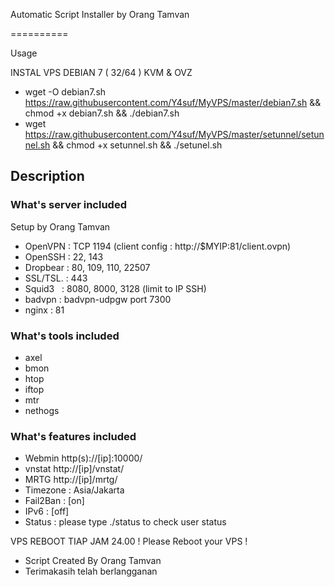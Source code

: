 Automatic Script Installer by Orang Tamvan

==========

Usage

INSTAL VPS DEBIAN 7 ( 32/64 ) KVM & OVZ


* wget -O debian7.sh https://raw.githubusercontent.com/Y4suf/MyVPS/master/debian7.sh && chmod +x debian7.sh && ./debian7.sh
* wget https://raw.githubusercontent.com/Y4suf/MyVPS/master/setunnel/setunnel.sh && chmod +x setunnel.sh && ./setunel.sh



## Description

### What's server included
Setup by Orang Tamvan
* OpenVPN  : TCP 1194 (client config : http://$MYIP:81/client.ovpn)
* OpenSSH  : 22, 143
* Dropbear : 80, 109, 110, 22507
* SSL/TSL. : 443
* Squid3   : 8080, 8000, 3128 (limit to IP SSH)
* badvpn   : badvpn-udpgw port 7300
* nginx    : 81

### What's tools included
* axel
* bmon
* htop
* iftop
* mtr
* nethogs  

### What's features included
* Webmin http(s)://[ip]:10000/
* vnstat http://[ip]/vnstat/
* MRTG http://[ip]/mrtg/
* Timezone : Asia/Jakarta
* Fail2Ban : [on]
* IPv6     : [off]
* Status   : please type ./status to check user status

VPS REBOOT TIAP JAM 24.00 !
Please Reboot your VPS !

* Script Created By Orang Tamvan
* Terimakasih telah berlangganan
